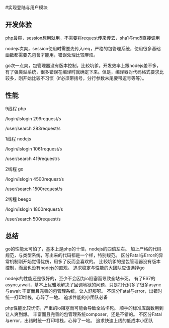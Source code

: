 #实现登陆与用户模块

## 开发体验
php最爽，session想用就用，不需要将request传来传去，sha1与md5直接调用

nodejs次爽，session使用时需要先传入req，严格的包管理系统，使用很多基础函数都需要先包含才能用，错误处理比较麻烦。

go次一点爽，包管理器没有版本控制，比较坑爹。开发效率上跟nodejs差不多，有了强类型系统，很多错误在编译时就确定下来。但是，编译器对代码格式要求比较多，刚开始比较不习惯（if必须带括号，分行参数末尾要带逗号等等）。

## 性能
9线程 php

/login/islogin 299request/s

/user/search 283request/s

1线程 nodejs

/login/islogin 1061request/s

/user/search 419request/s

2线程 go

/login/islogin 4500request/s

/user/search 1500request/s

2线程 beego

/login/islogin 1800request/s

/user/search 500request/s

## 总结
go的性能太可怕了，基本上是php的十倍，nodejs的四倍左右。
加上严格的代码规范，与类型系统，写出来的代码都是一个样，特别规范。
区分Fatal与Error的异常机制刚开始觉得忧伤，用多了反而会喜欢的。
比较坑爹的是包管理器没有版本控制，而且也没有nodejs的直观。
追求稳定与性能的大团队应该选择go

nodejs的性能还是很好的，至少不会因为io阻塞而导致全站卡死。
有了ES7的async,await，基本上优雅地解决了回调地狱的问题，只是打代码多了很多async与await
丰富而且完善的包管理系统，让人舒服呀。
不区分Fatal与error，出错时统一打印堆栈，心碎了一地。
追求性能的小团队必备

php性能比较忧伤，严重的io阻塞而可能会导致全站卡死。
顺手的标准库函数用到让人爽到爆。
丰富而且完善的包管理系统composer，还是不错的。
不区分Fatal与error，出错时统一打印堆栈，心碎了一地。
追求快速上线的低成本小团队

